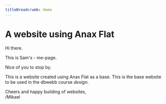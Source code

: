 ```yaml
---
titleBreadcrumb: Home
...
```

A website using Anax Flat
===============================

Hi there.

This is Sam's - me-page.

Nice of you to stop by.

This is a website created using Anax Flat as a base. This is the base website to be used in the dbwebb course *design*.

Cheers and happy building of websites,  
/Mikael
